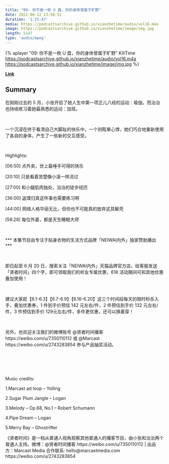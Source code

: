 ```yaml
---
title: "09: 你不是一枚 U 盘，​你的身体曾属于旷野"
date: 2022-06-12 13:58:51
duration: '1:25:47'
media: https://podcastsarchive.github.io/xianzhetime/audio/vol16.m4a
image: https://podcastsarchive.github.io/xianzhetime/image/img.jpg
length: 5147
type: 'audio/mpeg'
---
```


{% aplayer "09: 你不是一枚 U 盘，​你的身体曾属于旷野" KillTime  https://podcastsarchive.github.io/xianzhetime/audio/vol16.m4a https://podcastsarchive.github.io/xianzhetime/image/img.jpg %}

**[Link](https://www.xiaoyuzhoufm.com/episode/60b60bb708910b312a132c18)**

## Summary
<p >在刚刚过去的 5 月，小张开启了她人生中第一项正儿八经的运动：瑜伽。而治治也持续练习着她最熟悉的运动：加班。</p><span><br /></span><p >一个沉浸在终于看清自己大脚趾的快乐中，一个则眩晕心悸，她们巧合地重新使用了各自的身体，产生了一些新的交互感受。</p><span><br /></span><p >Highlights:</p><p >[06:50] 点外卖，世上最唾手可得的快乐</p><p >[20:10] 只是看着苦楚像小溪一样流过</p><p >[27:00] 和小腿肌肉独处，治治的徒步经历</p><p >[36:00] 返璞归真这件事也需要练习啊</p><p >[44:00] 网络人格华丽无比，但你也不可能真的放弃这具躯壳</p><p >[58:28] 每位外婆，都是天生睡眠大师</p><span><br /></span><p >*** 本集节目由专注于贴身衣物的生活方式品牌「NEIWAI内外」独家赞助播出 ***</p><span><br /></span><p >即日起至 6 月 20 日，搜索关注「NEIWAI内外」天猫品牌官方店，给客服发送「贤者时间」四个字，即可领取我们的听友专属优惠，618 活动期间可和其他优惠叠加使用！</p><span><br /></span><p >建议大家趁【6.1-6.3】【6.7-6.9】【6.16-6.20】这三个时间段每天的限时秒杀入手，叠加优惠券，1 件到手价预估 142 元左右/件，2 件预估到手价 132 元左右/件，3 件预估到手价 129元左右/件，多件更优惠，还可以换着穿！</p><span><br /></span><p >另外，也欢迎关注我们的微博账号 @贤者时间播客 https://weibo.com/u/7350110112 或 @Marcast https://weibo.com/u/2743283854 参与产品抽奖活动。</p><span><br /></span><p ><img alt="" src="http://imagev2.xmcdn.com/storages/a3e3-audiofreehighqps/56/36/CKwRIDoEi8PUAB7H4gCzi8aN.png!op_type=4&amp;device_type=ios&amp;upload_type=attachment&amp;name=mobile_large" /></p><span><br /></span><p >Music credits:</p><p >1.Marcast ad loop – Yolling</p><p >2.Sugar Plum Jangle – Logan</p><p >3.Melody – Op.68, No.1 – Robert Schumann</p><p >4.Pipe Dream – Logan</p><p >5.Merry Bay – Ghostrifter</p><p >《贤者时间》是一档从普通人视角观察其他普通人的播客节目，由小张和治治两个普通人主持。微博：@贤者时间播客 https://weibo.com/u/7350110112 | 出品方：Marcast Media 合作联系: hello@marcastmedia.com https://weibo.com/u/2743283854</p><span><br /></span><span><br /></span><br />
    